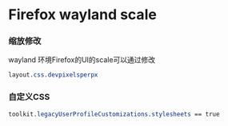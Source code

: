 # Firefox wayland scale

<!--more-->
### 缩放修改
wayland 环境Firefox的UI的scale可以通过修改
```css
layout.css.devpixelsperpx

```

### 自定义CSS
```css
toolkit.legacyUserProfileCustomizations.stylesheets == true
```

